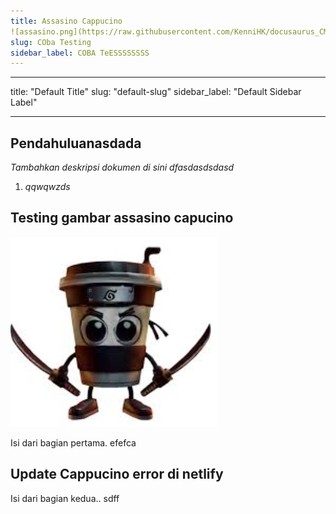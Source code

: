 ```yaml
---
title: Assasino Cappucino
![assasino.png](https://raw.githubusercontent.com/KenniHK/docusaurus_CMS/main/static/img/assasino.png)
slug: COba Testing
sidebar_label: COBA TeESSSSSSSS
---
```



- - -

title: "Default Title"
slug: "default-slug"
sidebar_label: "Default Sidebar Label"

- - -

## Pendahuluanasdada

*Tambahkan deskripsi dokumen di sini dfasdasdsdasd*



1. *qqwqwzds*

## Testing gambar assasino capucino
![assasino.png](https://raw.githubusercontent.com/KenniHK/docusaurus_CMS/main/static/img/assasino.png)

Isi dari bagian pertama. efefca

## Update Cappucino error di netlify

Isi dari bagian kedua.. sdff

